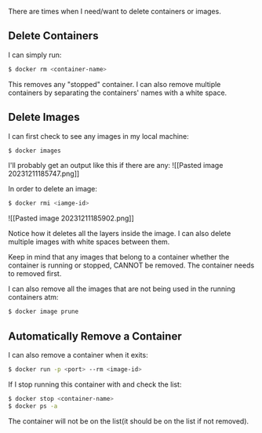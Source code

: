 There are times when I need/want to delete containers or images.

## Delete Containers

I can simply run:
```bash
$ docker rm <container-name>
```
This removes any "stopped" container.
I can also remove multiple containers by separating the containers' names with a white space.

## Delete Images

I can first check to see any images in my local machine:
```bash
$ docker images
```

I'll probably get an output like this if there are any:
![[Pasted image 20231211185747.png]]

In order to delete an image:
```bash
$ docker rmi <iamge-id>
```
![[Pasted image 20231211185902.png]]

Notice how it deletes all the layers inside the image. I can also delete multiple images with white spaces between them.

Keep in mind that any images that belong to a container whether the container is running or stopped, CANNOT be removed. The container needs to removed first.

I can also remove all the images that are not being used in the running containers atm:
```bash
$ docker image prune
```

## Automatically Remove a Container

I can also remove a container when it exits:
```bash
$ docker run -p <port> --rm <image-id>
```

If I stop running this container with and check the list:
```bash
$ docker stop <container-name>
$ docker ps -a
```
The container will not be on the list(it should be on the list if not removed).


